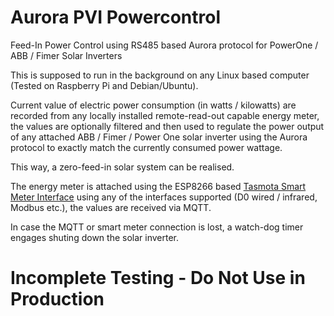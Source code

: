 # Aurora PVI Powercontrol
Feed-In Power Control using RS485 based Aurora protocol for PowerOne / ABB / Fimer Solar Inverters

This is supposed to run in the background on any Linux based computer (Tested on Raspberry Pi and Debian/Ubuntu).

Current value of electric power consumption (in watts / kilowatts) are recorded from any locally installed remote-read-out capable energy meter, the values are optionally filtered and then used to regulate the power output of any attached ABB / Fimer / Power One solar inverter using the Aurora protocol to exactly match the currently consumed power wattage.

This way, a zero-feed-in solar system can be realised.

The energy meter is attached using the ESP8266 based [Tasmota Smart Meter Interface](https://tasmota.github.io/docs/Smart-Meter-Interface) using any of the interfaces supported (D0 wired / infrared, Modbus etc.), the values are received via MQTT.

In case the MQTT or smart meter connection is lost, a watch-dog timer engages shuting down the solar inverter.

# Incomplete Testing - Do Not Use in Production

